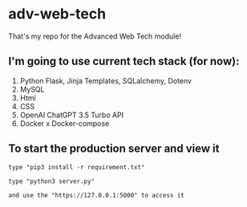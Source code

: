 # adv-web-tech
That's my repo for the Advanced Web Tech module!


## I'm going to use current tech stack (for now): 

1. Python Flask, Jinja Templates, SQLalchemy, Dotenv
2. MySQL
3. Html
4. CSS
5. OpenAI ChatGPT 3.5 Turbo API
6. Docker x Docker-compose

## To start the production server and view it
`type "pip3 install -r requirement.txt"`

`type "python3 server.py"`

`and use the "https://127.0.0.1:5000" to access it`
